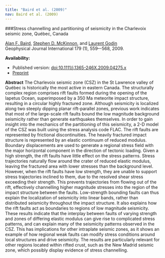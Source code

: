 ```yaml
---
title: "Baird et al. (2009)"
nav: Baird et al. (2009)
---
```


###Stress channelling and partitioning of seismicity in the Charlevoix seismic zone, Québec, Canada

[Alan F. Baird](http://www1.gly.bris.ac.uk/~baird/), [Stephen D. McKinnon](http://www.mine.queensu.ca/People/_Faculty/SteveMcKinnon.html), and [Laurent Godin](http://www.geol.queensu.ca/faculty/fac-godin/)  
Geophysical Journal International 179 (1), 559–-568, 2009.

**Availability:**

- Published version: [doi:10.1111/j.1365-246X.2009.04275.x](http://dx.doi.org/10.1111/j.1365-246X.2009.04275.x)
- [Preprint](/pdfs/Baird_etal_2009.pdf) 

**Abstract** The Charlevoix seismic zone (CSZ) in the St Lawrence valley of Québec is historically the most active in eastern Canada. The structurally complex region comprises rift faults formed during the opening of the Iapetus Ocean, superimposed by a 350 Ma meteorite impact structure, resulting in a circular highly fractured zone. Although seismicity is localized along two steeply dipping planar rift-parallel zones, previous work indicates that most of the large-scale rift faults bound the low magnitude background seismicity rather than generate earthquakes themselves. In order to gain insight into the mechanics of the partitioning of this seismicity, a 2-D model of the CSZ was built using the stress analysis code FLAC. The rift faults are represented by frictional discontinuities. The heavily fractured impact structure is represented by an elastic continuum of reduced modulus. Boundary displacements are used to generate a regional stress field with the major horizontal component in the direction of tectonic loading. Given a high strength, the rift faults have little effect on the stress patterns. Stress trajectories naturally flow around the crater of reduced elastic modulus, leaving the fractured area with lower stresses than the background level. However, when the rift faults have low strength, they are unable to support stress trajectories inclined to them, due to the resolved shear stress exceeding their strength. This prevents trajectories from flowing out of the rift, effectively channelling higher magnitude stresses into the region of the impact structure between the faults. Low-strength bounding faults can thus explain the localization of seismicity into linear bands, rather than distributed seismicity throughout the impact structure. It also explains how the rift faults act as boundaries to regions of low magnitude seismicity. These results indicate that the interplay between faults of varying strength and zones of differing elastic modulus can give rise to complicated stress patterns, and can explain many of the seismicity patterns observed in the CSZ. This has implications for other intraplate seismic zones, as it shows an example of how regional weak faults can modify stress conditions around local structures and drive seismicity. The results are particularly relevant for other regions located within rifted crust, such as the New Madrid seismic zone, which possibly display evidence of stress channelling.